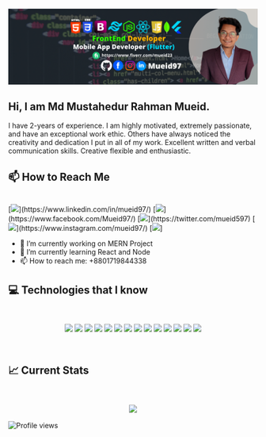 ![](https://raw.githubusercontent.com/Mueid97/Mueid97/main/mueid.png)
## Hi, I am Md Mustahedur Rahman Mueid.
I have 2-years of experience. I am highly motivated, extremely passionate, and have an exceptional work ethic. Others have always noticed the creativity and dedication I put in all of my work. Excellent written and verbal communication skills. Creative flexible and enthusiastic.

## :mailbox: How to Reach Me

<br />
[<img height="30" src="https://img.shields.io/badge/LinkedIn-0077B5?style=flat-square&logo=linkedin&logoColor=white">](https://www.linkedin.com/in/mueid97/) [<img height="30" src="https://img.shields.io/badge/Facebook-1877F2?style=flat-square&logo=facebook&logoColor=white">](https://www.facebook.com/Mueid97/) [<img height="30" src="https://img.shields.io/badge/Twitter-1DA1F2?style=flat-square&logo=twitter&logoColor=white">](https://twitter.com/mueid597) [<img height="30" src="https://img.shields.io/badge/Instagram-E4405F?style=flat-square&logo=instagram&logoColor=white">](https://www.instagram.com/mueid97/) [<img height="30" src="https://img.shields.io/badge/dev.to-0A0A0A?style=for-the-badge&logo=dev.to&logoColor=white">]
<br />

- 🔭 I’m currently working on MERN Project 
- 🌱 I’m currently learning React and Node 
- 📫 How to reach me: +8801719844338 


## :computer: Technologies that I know
<br>
<p align="center">
<img src="https://img.shields.io/badge/HTML5-E34F26?style=for-the-badge&logo=html5&logoColor=white" height="25"/> <img src="https://img.shields.io/badge/CSS3-1572B6?style=for-the-badge&logo=css3&logoColor=white" height="25"/> <img src="https://img.shields.io/badge/javascript-F7DF1E.svg?&style=for-the-badge&logo=javascript&logoColor=white" height="25"/> <img src="https://img.shields.io/badge/React-20232A?style=for-the-badge&logo=react&logoColor=61DAFB" height="25"/> <img src="https://img.shields.io/badge/React_Router-CA4245?style=for-the-badge&logo=react-router&logoColor=white" height="25"/> <img src=" 	https://img.shields.io/badge/Sass-CC6699?style=for-the-badge&logo=sass&logoColor=white" height="25"/> <img src="https://img.shields.io/badge/Material--UI-0081CB?style=for-the-badge&logo=material-ui&logoColor=white" height="25"/> <img src="https://img.shields.io/badge/Bootstrap-563D7C?style=for-the-badge&logo=bootstrap&logoColor=white" height="25"/> <img src="https://img.shields.io/badge/Tailwind_CSS-38B2AC?style=for-the-badge&logo=tailwind-css&logoColor=white" height="25"/> <img src="https://img.shields.io/badge/Netlify-00C7B7?style=for-the-badge&logo=netlify&logoColor=white" height="25"/> <img src="https://img.shields.io/badge/Heroku-430098?style=for-the-badge&logo=heroku&logoColor=white" height="25"/> <img src="https://img.shields.io/badge/firebase-FFCA28.svg?&style=for-the-badge&logo=firebase&logoColor=white" height="25"/> <img src="https://img.shields.io/badge/Node.js-43853D?style=for-the-badge&logo=node.js&logoColor=white" height="25"/> <img src=" https://img.shields.io/badge/MongoDB-4EA94B?style=for-the-badge&logo=mongodb&logoColor=white" height="25"/>
</p><br/>

## :chart_with_upwards_trend: Current Stats

<br />
<p align="center">
  <img width="60%" src="https://github-readme-streak-stats.herokuapp.com?user=Mueid97&theme=github-dark-blue&hide_border=true&date_format=j%20M%5B%20Y%5D&ring=DD2727&fire=DD2727&currStreakNum=DD2727&currStreakLabel=DD2727" />
</p>
 

![Profile views](https://gpvc.arturio.dev/Mueid97)  

